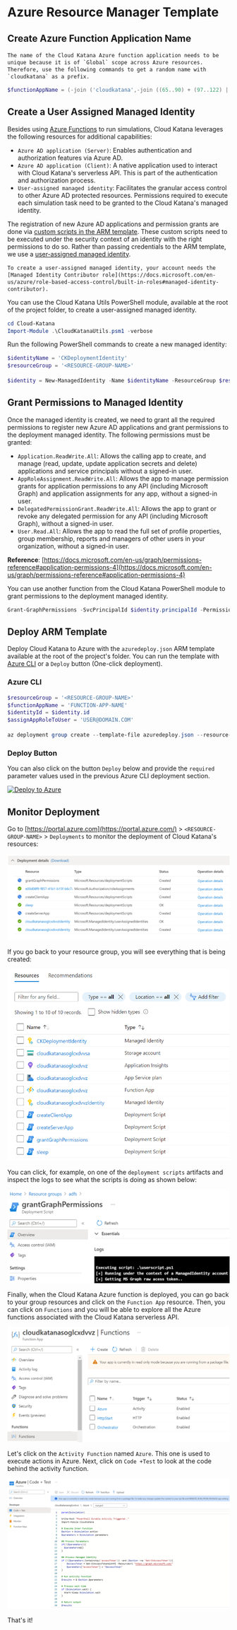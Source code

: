 # Azure Resource Manager Template

## Create Azure Function Application Name

```{note}
The name of the Cloud Katana Azure function application needs to be unique because it is of `Global` scope across Azure resources. Therefore, use the following commands to get a random name with `cloudkatana` as a prefix.
```

```PowerShell
$functionAppName = (-join ('cloudkatana',-join ((65..90) + (97..122) | Get-Random -Count 10 | % {[char]$_}))).ToLower()
```

## Create a User Assigned Managed Identity

Besides using [Azure Functions](https://docs.microsoft.com/en-us/azure/azure-functions/functions-overview) to run simulations, Cloud Katana leverages the following resources for additional capabilities:
* `Azure AD application (Server)`: Enables authentication and authorization features via Azure AD.
* `Azure AD application (Client)`: A native application used to interact with Cloud Katana's serverless API. This is part of the authentication and authorization process.
* `User-assigned managed identity`: Facilitates the granular access control to other Azure AD protected resources. Permissions required to execute each simulation task need to be granted to the Cloud Katana's managed identity.

The registration of new Azure AD applications and permission grants are done via [custom scripts in the ARM template](https://docs.microsoft.com/en-us/azure/azure-resource-manager/templates/deployment-script-template). These custom scripts need to be executed under the security context of an identity with the right permissions to do so. Rather than passing credentials to the ARM template, we use a [user-assigned managed identity](https://docs.microsoft.com/en-us/azure/active-directory/managed-identities-azure-resources/how-manage-user-assigned-managed-identities?pivots=identity-mi-methods-azp).

```{note}
To create a user-assigned managed identity, your account needs the [Managed Identity Contributor role](https://docs.microsoft.com/en-us/azure/role-based-access-control/built-in-roles#managed-identity-contributor).
```

You can use the Cloud Katana Utils PowerShell module, available at the root of the project folder, to create a user-assigned managed identity.

```PowerShell
cd Cloud-Katana
Import-Module .\CloudKatanaUtils.psm1 -verbose
```

Run the following PowerShell commands to create a new managed identity:

```PowerShell
$identityName = 'CKDeploymentIdentity'
$resourceGroup = '<RESOURCE-GROUP-NAME>'

$identity = New-ManagedIdentity -Name $identityName -ResourceGroup $resourceGroup -verbose
```

## Grant Permissions to Managed Identity

Once the managed identity is created, we need to grant all the required permissions to register new Azure AD applications and grant permissions to the deployment managed identity. The following permissions must be granted:

* `Application.ReadWrite.All`: Allows the calling app to create, and manage (read, update, update application secrets and delete) applications and service principals without a signed-in user.
* `AppRoleAssignment.ReadWrite.All`: Allows the app to manage permission grants for application permissions to any API (including Microsoft Graph) and application assignments for any app, without a signed-in user.
* `DelegatedPermissionGrant.ReadWrite.All`: Allows the app to grant or revoke any delegated permission for any API (including Microsoft Graph), without a signed-in user.
* `User.Read.All`: Allows the app to read the full set of profile properties, group membership, reports and managers of other users in your organization, without a signed-in user.

**Reference**: [https://docs.microsoft.com/en-us/graph/permissions-reference#application-permissions-4](https://docs.microsoft.com/en-us/graph/permissions-reference#application-permissions-4)

You can use another function from the Cloud Katana PowerShell module to grant permissions to the deployment managed identity.

```PowerShell
Grant-GraphPermissions -SvcPrincipalId $identity.principalId -PermissionsList @('Application.ReadWrite.All','AppRoleAssignment.ReadWrite.All','DelegatedPermissionGrant.ReadWrite.All','User.Read.All') -PermissionsType application -verbose
```

## Deploy ARM Template

Deploy Cloud Katana to Azure with the `azuredeploy.json` ARM template available at the root of the project's folder. You can run the template with [Azure CLI](https://docs.microsoft.com/en-us/cli/azure/what-is-azure-cli) or a `Deploy` button (One-click deployment).

### Azure CLI

```PowerShell
$resourceGroup = '<RESOURCE-GROUP-NAME>'
$functionAppName = 'FUNCTION-APP-NAME'
$identityId = $identity.id
$assignAppRoleToUser = 'USER@DOMAIN.COM'

az deployment group create --template-file azuredeploy.json --resource-group $resourceGroup --parameters functionAppName=$functionAppName identityId=$identityId assignAppRoleToUser=$assignAppRoleToUser
```

### Deploy Button

You can also click on the button `Deploy` below and provide the `required` parameter values used in the previous Azure CLI deployment section.

[![Deploy to Azure](https://aka.ms/deploytoazurebutton)](https://portal.azure.com/#create/Microsoft.Template/uri/https%3a%2f%2fraw.githubusercontent.com%2fAzure%2fCloud-Katana%2fmain%2fazuredeploy.json)

## Monitor Deployment

Go to [https://portal.azure.com](https://portal.azure.com/) > `<RESOURCE-GROUP-NAME>` > `Deployments` to monitor the deployment of Cloud Katana's resources:

![](../../images/MonitorDeployment.png)

If you go back to your resource group, you will see everything that is being created:

![](../../images/ResourcesCreated.png)

You can click, for example, on one of the `deployment scripts` artifacts and inspect the logs to see what the scripts is doing as shown below:

![](../../images/RunningDeploymentScripts.png)

Finally, when the Cloud Katana Azure function is deployed, you can go back to your group resources and click on the `Function App` resource. Then, you can click on `Functions` and you will be able to explore all the Azure functions associated with the Cloud Katana serverless API.

![](../../images/KatanaFunctions.png)

Let's click on the `Activity Function` named `Azure`. This one is used to execute actions in Azure. Next, click on `Code +Test` to look at the code behind the activity function.

![](../../images/KatanaFunctionsCode.png)

That's it!